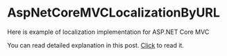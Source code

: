 # AspNetCoreMVCLocalizationByURL
Here is example of localization implementation for ASP.NET Core MVC

You can read detailed explanation in this post. [Click](https://irensaltali.com/en/asp-net-core-mvc-localization-by-url-routedatarequestcultureprovider) to read it.
